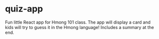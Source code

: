 # quiz-app
Fun little React app for Hmong 101 class. The app will display a card and kids will try to guess it in the Hmong language! Includes a summary at the end.
